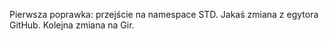Pierwsza poprawka: przejście na namespace STD. 
Jakaś zmiana z egytora GitHub. 
Kolejna zmiana na Gir. 

